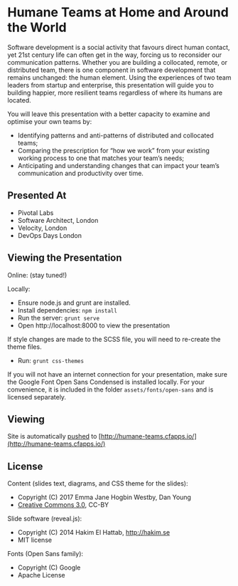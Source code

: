 # Humane Teams at Home and Around the World

Software development is a social activity that favours direct human contact, yet 21st century life can often get in the way, forcing us to reconsider our communication patterns. Whether you are building a collocated, remote, or distributed team, there is one component in software development that remains unchanged: the human element. Using the experiences of two team leaders from startup and enterprise, this presentation will guide you to building happier, more resilient teams regardless of where its humans are located. 

You will leave this presentation with a better capacity to examine and optimise your own teams by:

- Identifying patterns and anti-patterns of distributed and collocated teams;
- Comparing the prescription for “how we work” from your existing working process to one that matches your team’s needs;
- Anticipating and understanding changes that can impact your team’s communication and productivity over time.


## Presented At

- Pivotal Labs
- Software Architect, London
- Velocity, London
- DevOps Days London


## Viewing the Presentation

Online: (stay tuned!)

Locally:

- Ensure node.js and grunt are installed.
- Install dependencies: `npm install`
- Run the server: `grunt serve`
- Open http://localhost:8000 to view the presentation

If style changes are made to the SCSS file, you will need to re-create the theme files.

- Run: `grunt css-themes`

If you will not have an internet connection for your presentation, make sure the Google Font Open Sans Condensed is installed locally. For your convenience, it is included in the folder `assets/fonts/open-sans` and is licensed separately.

## Viewing

Site is automatically [pushed](https://ci.engineerbetter.com/teams/main/pipelines/humane-teams) to [http://humane-teams.cfapps.io/](http://humane-teams.cfapps.io/)

## License

Content (slides text, diagrams, and CSS theme for the slides):

- Copyright (C) 2017 Emma Jane Hogbin Westby, Dan Young
- [Creative Commons 3.0](http://creativecommons.org/licenses/by/3.0/), CC-BY

Slide software (reveal.js):

- Copyright (C) 2014 Hakim El Hattab, http://hakim.se
- MIT license

Fonts (Open Sans family):

- Copyright (C) Google
- Apache License
